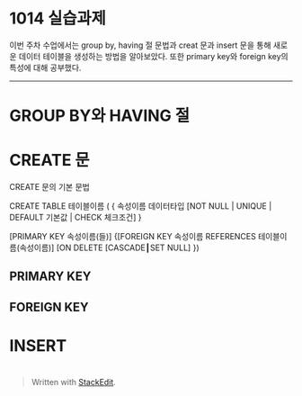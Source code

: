 # 1014 실습과제

이번 주차 수업에서는 group by, having 절 문법과 creat 문과 insert 문을 통해 새로운 데이터 테이블을 생성하는 방법을 알아보았다. 또한 primary key와 foreign key의 특성에 대해 공부했다.

---
# GROUP BY와 HAVING 절

# CREATE 문

CREATE 문의 기본 문법

CREATE TABLE 테이블이름 
( { 속성이름 데이터타입 [NOT NULL | UNIQUE | DEFAULT 기본값 | CHECK 체크조건] } 

[PRIMARY KEY 속성이름(들)] 
{[FOREIGN KEY 속성이름 REFERENCES 테이블이름(속성이름)] 
[ON DELETE [CASCADE┃SET NULL] })

## PRIMARY KEY 

## FOREIGN KEY



# INSERT 

#


> Written with [StackEdit](https://stackedit.i1o/).
<!--stackedit_data:
eyJoaXN0b3J5IjpbMTk0NzY3ODMyNSwtMTAxOTkwNjc3NiwtMj
I2NzUxNTI0XX0=
-->